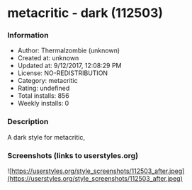 # metacritic - dark (112503)

### Information
- Author: Thermalzombie (unknown)
- Created at: unknown
- Updated at: 9/12/2017, 12:08:29 PM
- License: NO-REDISTRIBUTION
- Category: metacritic
- Rating: undefined
- Total installs: 856
- Weekly installs: 0


### Description
A dark style for metacritic,


### Screenshots (links to userstyles.org)
![https://userstyles.org/style_screenshots/112503_after.jpeg](https://userstyles.org/style_screenshots/112503_after.jpeg)


